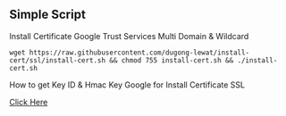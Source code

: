 ## Simple Script
Install Certificate Google Trust Services Multi Domain &amp; Wildcard


`wget https://raw.githubusercontent.com/dugong-lewat/install-cert/ssl/install-cert.sh && chmod 755 install-cert.sh && ./install-cert.sh`

How to get Key ID & Hmac Key Google for Install Certificate SSL

[Click Here](https://cloud.google.com/certificate-manager/docs/public-ca-tutorial)
